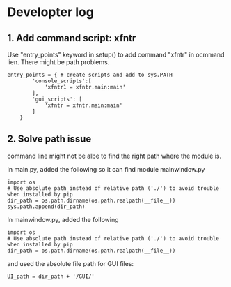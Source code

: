# Developter log
## 1. Add command script: xfntr
Use "entry_points" keyword in setup() to add command "xfntr" in ocmmand lien. There might be path problems.

```
entry_points = { # create scripts and add to sys.PATH
        'console_scripts':[
            'xfntr1 = xfntr.main:main'
        ],
        'gui_scripts': [
            'xfntr = xfntr.main:main'
        ]
    }
```

## 2. Solve path issue

command line might not be albe to find the right path where the module is. 

In main.py, added the following so it can find module mainwindow.py
```
import os
# Use absolute path instead of relative path ('./') to avoid trouble when installed by pip
dir_path = os.path.dirname(os.path.realpath(__file__))
sys.path.append(dir_path)
```

In mainwindow.py, added the following
```
import os
# Use absolute path instead of relative path ('./') to avoid trouble when installed by pip
dir_path = os.path.dirname(os.path.realpath(__file__))
```
and used the absolute file path for GUI files:
```
UI_path = dir_path + '/GUI/'
```
